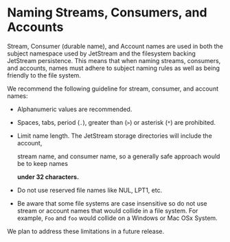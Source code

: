 # Naming Streams, Consumers, and Accounts

Stream, Consumer \(durable name\), and Account names are used in both the subject namespace used by JetStream and the filesystem backing JetStream persistence. This means that when naming streams, consumers, and accounts, names must adhere to subject naming rules as well as being friendly to the file system.

We recommend the following guideline for stream, consumer, and account names:

* Alphanumeric values are recommended.
* Spaces, tabs, period \(`.`\), greater than \(`>`\) or asterisk \(`*`\) are prohibited.
* Limit name length. The JetStream storage directories will include the account,

  stream name, and consumer name, so a generally safe approach would be to keep names

  **under 32 characters.**

* Do not use reserved file names like NUL, LPT1, etc.
* Be aware that some file systems are case insensitive so do not use stream or account names that would collide in a file system. For example, `Foo` and `foo` would collide on a Windows or Mac OSx System.  

We plan to address these limitations in a future release.

